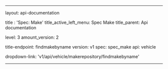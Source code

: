 ---

layout: api-documentation

title : 'Spec: Make'
title_active_left_menu: Spec Make
title_parent: Api documentation

level: 3
amount_version: 2


title-endpoint: findmakebyname
version: v1
spec: spec_make
api: vehicle

dropdown-link: 'v1/api/vehicle/makerepository/findmakebyname'

---